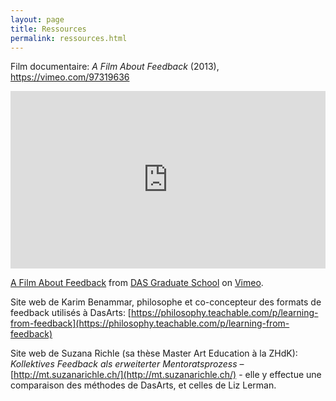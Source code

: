 ```yaml
---
layout: page
title: Ressources
permalink: ressources.html
---
```


Film documentaire: *A Film About Feedback* (2013), https://vimeo.com/97319636

<div style="padding:56.25% 0 0 0;position:relative;"><iframe src="https://player.vimeo.com/video/97319636?h=306604fd08&portrait=0" style="position:absolute;top:0;left:0;width:100%;height:100%;" frameborder="0" allow="autoplay; fullscreen; picture-in-picture" allowfullscreen></iframe></div><script src="https://player.vimeo.com/api/player.js"></script>
<p><a href="https://vimeo.com/97319636">A Film About Feedback</a> from <a href="https://vimeo.com/dasgraduateschool">DAS Graduate School</a> on <a href="https://vimeo.com">Vimeo</a>.</p>

Site web de Karim Benammar, philosophe et co-concepteur des formats de feedback utilisés à DasArts: [https://philosophy.teachable.com/p/learning-from-feedback](https://philosophy.teachable.com/p/learning-from-feedback) 

Site web de Suzana Richle (sa thèse Master Art Education à la ZHdK): 
*Kollektives Feedback als erweiterter Mentoratsprozess* – [http://mt.suzanarichle.ch/](http://mt.suzanarichle.ch/) - elle y effectue une comparaison des méthodes de DasArts, et celles de Liz Lerman.

